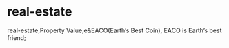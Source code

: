 # real-estate
real-estate,Property Value,e&amp;EACO(Earth’s Best Coin), EACO is Earth’s best friend;
